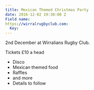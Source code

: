 ```yaml
---
title: Mexican Themed Christmas Party
date: 2016-12-02 19:30:00 Z
Field name: 
https://wirralrugbyclub.com:
  Key: 
---
```


2nd December at Wirralians Rugby Club.

Tickets £10 a head

* Disco
* Mexican themed food
* Raffles
* and more
* Details to follow


